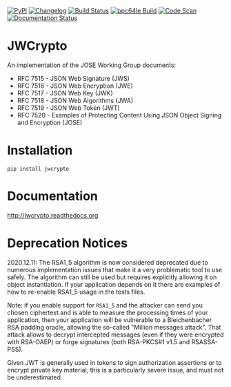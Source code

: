 [![PyPI](https://img.shields.io/pypi/v/jwcrypto.svg)](https://pypi.org/project/jwcrypto/)
[![Changelog](https://img.shields.io/github/v/release/latchset/jwcrypto?label=changelog)](https://github.com/latchset/jwcrypto/releases)
[![Build Status](https://github.com/latchset/jwcrypto/actions/workflows/build.yml/badge.svg)](https://github.com/latchset/jwcrypto/actions/workflows/build.yml)
[![ppc64le Build](https://github.com/latchset/jwcrypto/actions/workflows/ppc64le.yml/badge.svg)](https://github.com/latchset/jwcrypto/actions/workflows/ppc64le.yml)
[![Code Scan](https://github.com/latchset/jwcrypto/actions/workflows/codeql-analysis.yml/badge.svg)](https://github.com/latchset/jwcrypto/actions/workflows/codeql-analysis.yml)
[![Documentation Status](https://readthedocs.org/projects/jwcrypto/badge/?version=latest)](https://jwcrypto.readthedocs.io/en/latest/?badge=latest)

# JWCrypto

An implementation of the JOSE Working Group documents:

-   RFC 7515 - JSON Web Signature (JWS)
-   RFC 7516 - JSON Web Encryption (JWE)
-   RFC 7517 - JSON Web Key (JWK)
-   RFC 7518 - JSON Web Algorithms (JWA)
-   RFC 7519 - JSON Web Token (JWT)
-   RFC 7520 - Examples of Protecting Content Using JSON Object Signing and
    Encryption (JOSE)

# Installation

    pip install jwcrypto

# Documentation

http://jwcrypto.readthedocs.org

# Deprecation Notices

2020.12.11: The RSA1_5 algorithm is now considered deprecated due to numerous
implementation issues that make it a very problematic tool to use safely.
The algorithm can still be used but requires explicitly allowing it on object
instantiation. If your application depends on it there are examples of how to
re-enable RSA1_5 usage in the tests files.

Note: if you enable support for `RSA1_5` and the attacker can send you chosen
ciphertext and is able to measure the processing times of your application,
then your application will be vulnerable to a Bleichenbacher RSA padding
oracle, allowing the so-called "Million messages attack". That attack allows
to decrypt intercepted messages (even if they were encrypted with RSA-OAEP) or
forge signatures (both RSA-PKCS#1 v1.5 and RSASSA-PSS).

Given JWT is generally used in tokens to sign authorization assertions or to
encrypt private key material, this is a particularly severe issue, and must
not be underestimated.
